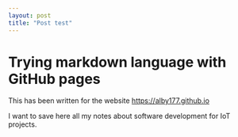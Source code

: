 ```yaml
---
layout: post
title: "Post test"
---
```


# Trying markdown language with GitHub pages
This has been written for the website https://alby177.github.io

I want to save here all my notes about software development for IoT projects. 
